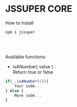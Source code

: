 # JSSUPER CORE

How to install

```shell
npm i jssuper
```

<br>
<br>

Available functions:

- isANumber( value ) :
  <br>
  Return true or false

```js
if(_.isANumber(5)){
    Your code...
} else {
    More code...
}
```
